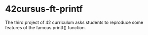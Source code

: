 # 42cursus-ft-printf
The third project of 42 curriculum asks students to reproduce some features of the famous printf() function.
